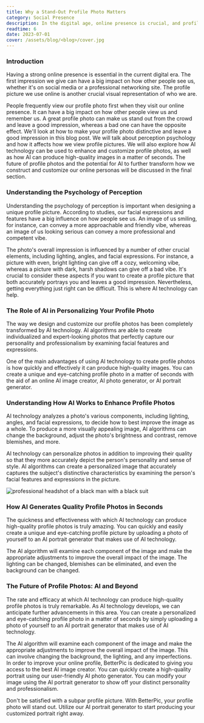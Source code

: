 ```yaml
---
title: Why a Stand-Out Profile Photo Matters
category: Social Presence
description: In the digital age, online presence is crucial, and profile photos impact perception. This blog explores psychology, AI technology, and personalizing profile photos for positive impressions.
readtime: 6
date: 2023-07-01
cover: /assets/blog/<blog>/cover.jpg
---
```

### Introduction

Having a strong online presence is essential in the current digital era. The first impression we give can have a big impact on how other people see us, whether it's on social media or a professional networking site. The profile picture we use online is another crucial visual representation of who we are.

People frequently view our profile photo first when they visit our online presence. It can have a big impact on how other people view us and remember us. A great profile photo can make us stand out from the crowd and leave a good impression, whereas a bad one can have the opposite effect.
We'll look at how to make your profile photo distinctive and leave a good impression in this blog post. We will talk about perception psychology and how it affects how we view profile pictures. We will also explore how AI technology can be used to enhance and customize profile photos, as well as how AI can produce high-quality images in a matter of seconds. The future of profile photos and the potential for AI to further transform how we construct and customize our online personas will be discussed in the final section.

### Understanding the Psychology of Perception

Understanding the psychology of perception is important when designing a unique profile picture. According to studies, our facial expressions and features have a big influence on how people see us. An image of us smiling, for instance, can convey a more approachable and friendly vibe, whereas an image of us looking serious can convey a more professional and competent vibe.

The photo's overall impression is influenced by a number of other crucial elements, including lighting, angles, and facial expressions. For instance, a picture with even, bright lighting can give off a cozy, welcoming vibe, whereas a picture with dark, harsh shadows can give off a bad vibe.
It's crucial to consider these aspects if you want to create a profile picture that both accurately portrays you and leaves a good impression. Nevertheless, getting everything just right can be difficult. This is where AI technology can help.

### The Role of AI in Personalizing Your Profile Photo

The way we design and customize our profile photos has been completely transformed by AI technology. AI algorithms are able to create individualized and expert-looking photos that perfectly capture our personality and professionalism by examining facial features and expressions.

One of the main advantages of using AI technology to create profile photos is how quickly and effectively it can produce high-quality images. You can create a unique and eye-catching profile photo in a matter of seconds with the aid of an online AI image creator, AI photo generator, or AI portrait generator.

### Understanding How AI Works to Enhance Profile Photos

AI technology analyzes a photo's various components, including lighting, angles, and facial expressions, to decide how to best improve the image as a whole. To produce a more visually appealing image, AI algorithms can change the background, adjust the photo's brightness and contrast, remove blemishes, and more.

AI technology can personalize photos in addition to improving their quality so that they more accurately depict the person's personality and sense of style. AI algorithms can create a personalized image that accurately captures the subject's distinctive characteristics by examining the person's facial features and expressions in the picture.

![professional headshot of a black man with a black suit](https://www.betterpic.io/_vercel/image?url=/assets/blog/media/type1/headshot_9.jpg&w=1024&q=70)

### How AI Generates Quality Profile Photos in Seconds

The quickness and effectiveness with which AI technology can produce high-quality profile photos is truly amazing. You can quickly and easily create a unique and eye-catching profile picture by uploading a photo of yourself to an AI portrait generator that makes use of AI technology.

The AI algorithm will examine each component of the image and make the appropriate adjustments to improve the overall impact of the image. The lighting can be changed, blemishes can be eliminated, and even the background can be changed.

### The Future of Profile Photos: AI and Beyond

The rate and efficacy at which AI technology can produce high-quality profile photos is truly remarkable. As AI technology develops, we can anticipate further advancements in this area. You can create a personalized and eye-catching profile photo in a matter of seconds by simply uploading a photo of yourself to an AI portrait generator that makes use of AI technology.

The AI algorithm will examine each component of the image and make the appropriate adjustments to improve the overall impact of the image. This can involve changing the background, the lighting, and any imperfections.
In order to improve your online profile, BetterPic is dedicated to giving you access to the best AI image creator. You can quickly create a high-quality portrait using our user-friendly AI photo generator. You can modify your image using the AI portrait generator to show off your distinct personality and professionalism.

Don't be satisfied with a subpar profile picture. With BetterPic, your profile photo will stand out. Utilize our AI portrait generator to start producing your customized portrait right away.